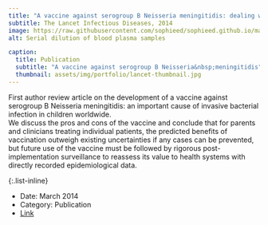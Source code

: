 ```yaml
---
title: "A vaccine against serogroup B Neisseria meningitidis: dealing with uncertainty"
subtitle: The Lancet Infectious Diseases, 2014
image: https://raw.githubusercontent.com/sophieed/sophieed.github.io/master/assets/img/portfolio/lancet.jpg
alt: Serial dilution of blood plasma samples

caption:
  title: Publication
  subtitle: "A vaccine against serogroup B Neisseria&nbsp;meningitidis"
  thumbnail: assets/img/portfolio/lancet-thumbnail.jpg
---
```

First author review article on the development of a vaccine against serogroup B Neisseria meningitidis: an important cause of invasive bacterial infection in children worldwide. <br>
We discuss the pros and cons of the vaccine and conclude that for parents and clinicians treating individual patients, the predicted benefits of vaccination outweigh existing uncertainties if any cases can be prevented, but future use of the vaccine must be followed by rigorous post-implementation surveillance to reassess its value to health systems with directly recorded epidemiological data.

{:.list-inline}
- Date: March 2014
- Category: Publication
- <a href="https://pubmed.ncbi.nlm.nih.gov/24679664/" target="_blank">Link</a>

